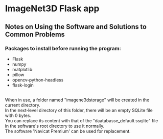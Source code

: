 # ImageNet3D Flask app
## Notes on Using the Software and Solutions to Common Problems
### Packages to install before running the program:
- Flask <br>
- numpy <br>
- matplotlib <br>
- pillow <br>
- opencv-python-headless <br>
- flask-login <br>
<br>
When in use, a folder named "imagene3dstorage" will be created in the current directory.  <br>
In the next-level directory of this folder, there will be an empty SQLite file with 0 bytes. <br>
You can replace its content with that of the "daatabasse_default.ssqlite" file in the software's root directory to use it normally. <br>
The software 'Navicat Premium' can be used for replacement. <br>
<!-- by zhuang xin jian 2205308040315 -->